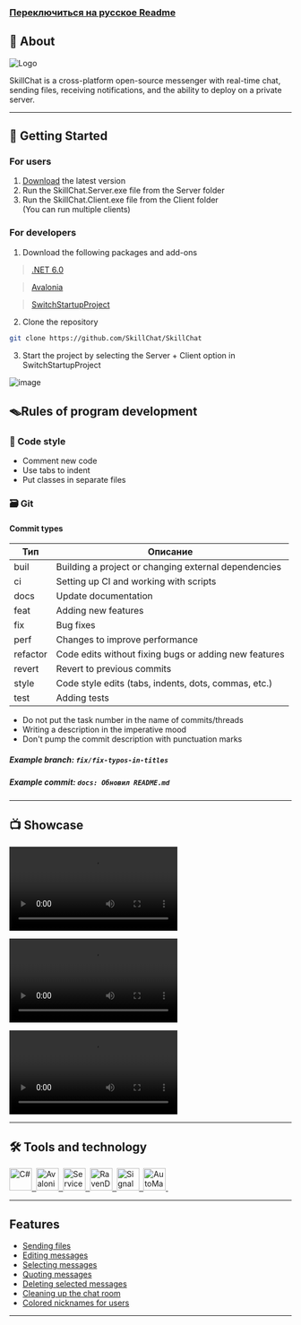 ### [Переключиться на русское Readme](README.md)
## 📖 About  

![Logo](https://user-images.githubusercontent.com/61462657/171970177-ef4aa4e0-33ae-4a27-a791-c5adb68f53e5.svg)

SkillChat is a cross-platform open-source messenger with real-time chat, sending files, receiving notifications, and the ability to deploy on a private server.

---
## 🚀 Getting Started
### For users
1. [Download](https://github.com/SkillChat/SkillChat/releases/download/v0.2.0/SkillChat.Release.zip) the latest version  
2. Run the SkillChat.Server.exe file from the Server folder  
3. Run the SkillChat.Client.exe file from the Client folder  
(You can run multiple clients)
### For developers
1. Download the following packages and add-ons
> [.NET 6.0](https://dotnet.microsoft.com/en-us/download/dotnet/6.0)

> [Avalonia](https://marketplace.visualstudio.com/items?itemName=AvaloniaTeam.AvaloniaforVisualStudio)

> [SwitchStartupProject](https://marketplace.visualstudio.com/items?itemName=vs-publisher-141975.SwitchStartupProjectForVS2019)

2. Clone the repository
```sh
git clone https://github.com/SkillChat/SkillChat
```
3. Start the project by selecting the Server + Client option in SwitchStartupProject

![image](https://user-images.githubusercontent.com/61462657/172032136-95d55f65-8451-4fce-b46c-ea0da859006f.png )

## 🪤Rules of program development
### 🧹 Code style
- Comment new code
- Use tabs to indent
- Put classes in separate files

### 🗃 Git
#### Commit types

| Тип      | Описание                                                        |
| -------- | --------------------------------------------------------------- |
| buil     | Building a project or changing external dependencies               |
| ci       | Setting up CI and working with scripts                              |
| docs     | Update documentation                                         |
| feat     | Adding new features                                   |
| fix      | Bug fixes                                              |
| perf     | Changes to improve performance          |
| refactor | Code edits without fixing bugs or adding new features |
| revert   | Revert to previous commits                                     |
| style    | Code style edits (tabs, indents, dots, commas, etc.)      |
| test     | Adding tests                                               |

- Do not put the task number in the name of commits/threads
- Writing a description in the imperative mood
- Don't pump the commit description with punctuation marks  
##### Example branch: ` fix/fix-typos-in-titles `
##### Example commit: ` docs: Обновил README.md `

---
## 📺 Showcase

<video src="https://user-images.githubusercontent.com/61462657/172044241-fa4d2d4b-a5cb-4d15-b46c-85a11fb16c96.mp4" ></video>

<video src="https://user-images.githubusercontent.com/61462657/172043463-dc75a8e2-df2a-45f4-b866-fe70389f05dd.mp4" ></video>

<video src="https://user-images.githubusercontent.com/61462657/172043473-2e6c4ff4-455d-4ecc-a2c6-3ff61cc7f70c.mp4" ></video>

---
## 🛠️ Tools and technology
<div>
    <a href="https://docs.microsoft.com/ru-ru/dotnet/" target="_blank">
      <img src="https://user-images.githubusercontent.com/61462657/171970442-3c60c757-6df1-4d2f-8d20-200e1f2d4448.svg"  title="C#" alt="С#" width="40" height="40"/>&nbsp;
    </a>
    <a href="https://avaloniaui.net/" target="_blank">
  <img src="https://user-images.githubusercontent.com/61462657/171970443-06d06ff4-6830-49e7-8d64-df37a3f47205.svg" title="AvaloniaUi" alt="AvaloniaUi" width="40" height="40"/>&nbsp;
    </a>
      <a href="https://servicestack.net/" target="_blank">
  <img src="https://user-images.githubusercontent.com/61462657/171977777-19c0bffc-48ae-4731-a437-850fccab2bd0.png" title="ServiceStack" alt="ServiceStack" width="40" height="40"/>&nbsp;
    </a>
      <a href="https://ravendb.net/" target="_blank">
  <img src="https://user-images.githubusercontent.com/61462657/171979984-bbd27329-e2ee-4883-94b2-695f1935762a.png" title="RavenDB" alt="RavenDB" width="40" height="40"/>&nbsp;
    </a>
      <a href="https://github.com/SignalR/SignalR" target="_blank">
 <img src="https://user-images.githubusercontent.com/61462657/171978461-101570ee-f828-478d-b132-cb5601a9c0a9.png" title="SignalR" alt="SignalR" width="40" height="40"/>&nbsp;   
    </a>
      <a href="https://automapper.org/" target="_blank">
  <img src="https://user-images.githubusercontent.com/61462657/171980547-0b97aec8-7e04-49e1-b6b5-8905651249b3.png" title="AutoMapper" alt="AutoMapper" width="40" height="40"/>&nbsp;
    </a>
</div>

---
 ## Features
 + [Sending files](https://github.com/SkillChat/SkillChat/pull/46)  
 + [Editing messages](https://github.com/SkillChat/SkillChat/pull/61)  
 + [Selecting messages](https://github.com/SkillChat/SkillChat/pull/89)  
 + [Quoting messages](https://github.com/SkillChat/SkillChat/pull/83)  
 + [Deleting selected messages](https://github.com/SkillChat/SkillChat/pull/95)  
 + [Cleaning up the chat room](https://github.com/SkillChat/SkillChat/pull/95)  
 + [Colored nicknames for users](https://github.com/SkillChat/SkillChat/pull/108)  

---

